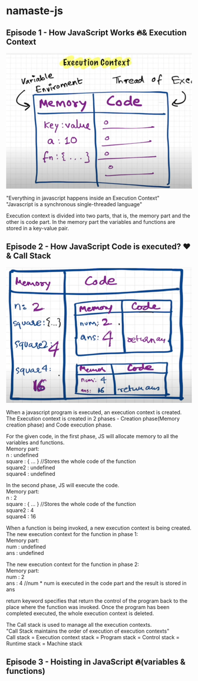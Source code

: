# namaste-js

## Episode 1 - How JavaScript Works 🔥& Execution Context
![](namaste/episode1.png) <br>

"Everything in javascript happens inside an Execution Context" <br>
"Javascript is a synchronous single-threaded language" <br>

Execution context is divided into two parts, that is, the memory part and the other is code part. In the memory part the variables and functions are stored in a key-value pair.

## Episode 2 - How JavaScript Code is executed? ❤️& Call Stack
![](namaste/episode2.png) <br>

When a javascript program is executed, an execution context is created. The Execution context is created in 2 phases - Creation phase(Memory creation phase) and Code execution phase. <br>

For the given code, in the first phase, JS will allocate memory to all the variables and functions. <br>
Memory part: <br>
n : undefined <br>
square : { ... }       //Stores the whole code of the function <br>
square2 : undefined <br>
square4 : undefined <br>

In the second phase, JS will execute the code. <br>
Memory part: <br>
n : 2 <br>
square : { ... }       //Stores the whole code of the function <br>
square2 : 4 <br>
square4 : 16 <br>

When a function is being invoked, a new execution context is being created. <br>
The new execution context for the function in phase 1: <br>
Memory part: <br>
num : undefined <br>
ans : undefined <br>

The new execution context for the function in phase 2: <br>
Memory part: <br>
num : 2 <br>
ans : 4  //num * num is executed in the code part and the result is stored in ans <br>

return keyword specifies that return the control of the program back to the place where the function was invoked. Once the program has been completed executed, the whole execution context is deleted. <br>

The Call stack is used to manage all the execution contexts. <br>
"Call Stack maintains the order of execution of execution contexts" <br>
Call stack = Execution context stack = Program stack = Control stack = Runtime stack = Machine stack

## Episode 3 - Hoisting in JavaScript 🔥(variables & functions)

